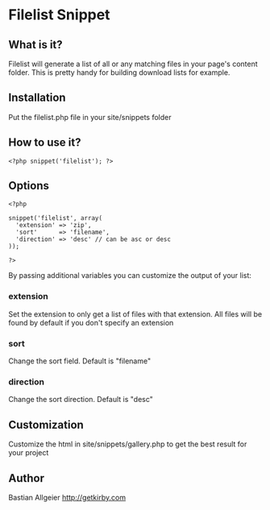 # Filelist Snippet

## What is it?

Filelist will generate a list of all or any matching files in your page's content folder. This is pretty handy for building download lists for example. 

## Installation 

Put the filelist.php file in your site/snippets folder

## How to use it?

    <?php snippet('filelist'); ?>
	 
## Options

    <?php
    
    snippet('filelist', array(
      'extension' => 'zip',
      'sort'      => 'filename',
      'direction' => 'desc' // can be asc or desc
    )); 
    
    ?>

By passing additional variables you can customize the output of your list: 

### extension

Set the extension to only get a list of files with that extension. All files will be found by default if you don't specify an extension

### sort

Change the sort field. Default is "filename"

### direction

Change the sort direction. Default is "desc"

   
## Customization

Customize the html in site/snippets/gallery.php to get the best result for your project

## Author
Bastian Allgeier
<http://getkirby.com>